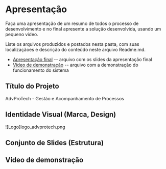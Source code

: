 # Apresentação

Faça uma apresentação de um resumo de todos o processo de desenvolvimento e no final apresente a solução desenvolvida, usando um pequeno vídeo.

Liste os arquivos produzidos e postados nesta pasta, com suas localizaçãoes e descrição do conteúdo neste arquivo Readme.md.


* [Apresentação final](./presentation.pdf) -- arquivo com os slides da apresentação final
* [Vídeo de demonstração](./advprotech_video.mp4) -- arquivo com a demonstração do funcionamento do sistema



## Título do Projeto

AdvProTech - Gestão e Acompanhamento de Processos

## Identidade Visual (Marca, Design)
![Logo]logo_advprotech.png

## Conjunto de Slides (Estrutura)


## Vídeo de demonstração



